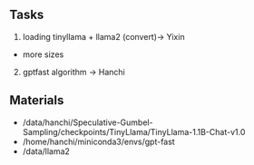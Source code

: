 
## Tasks 
1. loading tinyllama + llama2 (convert)-> Yixin 
 - more sizes
2. gptfast algorithm -> Hanchi 

## Materials 
- /data/hanchi/Speculative-Gumbel-Sampling/checkpoints/TinyLlama/TinyLlama-1.1B-Chat-v1.0
- /home/hanchi/miniconda3/envs/gpt-fast
- /data/llama2

